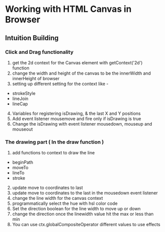 # Working with HTML Canvas in Browser

## Intuition Building 

### Click and Drag functionality
1. get the 2d context for the Canvas element with getContext('2d') function
2. change the width and height of the canvas to be the innerWidth and innerHeight of browser
3. setting up different setting for the context like -
 - strokeStyle
 - lineJoin
 - lineCap
4. Variables for registering isDrawing, & the last X and Y positions
5. Add event listener mousemove and fire only if isDrawing is true
6. Change the isDrawing with event listener mousedown, mouseup and mouseout

### The drawing part ( In the draw function )
1. add functions to context to draw the line 
 - beginPath
 - moveTo
 - lineTo
 - stroke
2. update move to coordinates to last
3. update move to coordinates to the last in the mousedown event listener
4. change the line width for the canvas context
5. programmatically select the hue with hsl color code
6. Set the direction boolean for the line width to move up or down
7. change the direction once the linewidth value hit the max or less than min
8. You can use ctx.globalCompositeOperator different values to use effects
